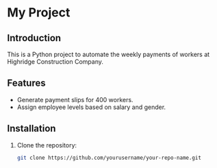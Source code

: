 # My Project

## Introduction
This is a Python project to automate the weekly payments of workers at Highridge Construction Company.

## Features
- Generate payment slips for 400 workers.
- Assign employee levels based on salary and gender.

## Installation
1. Clone the repository:
   ```bash
   git clone https://github.com/yourusername/your-repo-name.git
